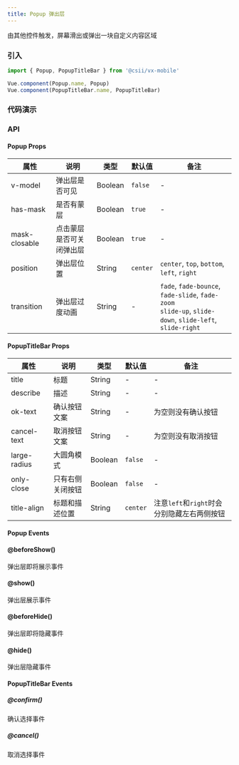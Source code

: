 ```yaml
---
title: Popup 弹出层
---
```


由其他控件触发，屏幕滑出或弹出一块自定义内容区域

### 引入

```javascript
import { Popup, PopupTitleBar } from '@csii/vx-mobile'

Vue.component(Popup.name, Popup)
Vue.component(PopupTitleBar.name, PopupTitleBar)
```

### 代码演示
<!-- DEMO -->

### API

#### Popup Props
|属性 | 说明 | 类型 | 默认值| 备注|
|----|-----|------|------|------|
|v-model|弹出层是否可见|Boolean|`false`|-|
|has-mask|是否有蒙层|Boolean|`true`|-|
|mask-closable|点击蒙层是否可关闭弹出层|Boolean|`true`|-|
|position|弹出层位置|String|`center`|`center`, `top`, `bottom`, `left`, `right`|
|transition|弹出层过度动画|String|-|`fade`, `fade-bounce`, `fade-slide`, `fade-zoom`<br> `slide-up`, `slide-down`, `slide-left`, `slide-right`|

#### PopupTitleBar Props
|属性 | 说明 | 类型 | 默认值 | 备注|
|----|-----|------|------|------|
|title|标题|String|-|-|
|describe|描述|String|-|-|
|ok-text|确认按钮文案|String|-|为空则没有确认按钮|
|cancel-text|取消按钮文案|String|-|为空则没有取消按钮|
|large-radius|大圆角模式|Boolean|`false`|-|
|only-close|只有右侧关闭按钮|Boolean|`false`|-|
|title-align|标题和描述位置|String|`center`|注意`left`和`right`时会分别隐藏左右两侧按钮|

#### Popup Events

#### @beforeShow()
弹出层即将展示事件

#### @show()
弹出层展示事件

#### @beforeHide()
弹出层即将隐藏事件

#### @hide()
弹出层隐藏事件

#### PopupTitleBar Events

##### @confirm()
确认选择事件

##### @cancel()
取消选择事件
